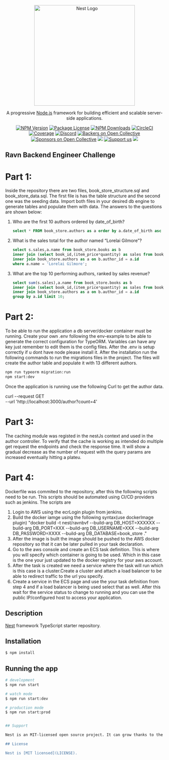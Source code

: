 <p align="center">
  <a href="http://nestjs.com/" target="blank"><img src="https://nestjs.com/img/logo_text.svg" width="320" alt="Nest Logo" /></a>
</p>

[circleci-image]: https://img.shields.io/circleci/build/github/nestjs/nest/master?token=abc123def456
[circleci-url]: https://circleci.com/gh/nestjs/nest

  <p align="center">A progressive <a href="http://nodejs.org" target="_blank">Node.js</a> framework for building efficient and scalable server-side applications.</p>
    <p align="center">
<a href="https://www.npmjs.com/~nestjscore" target="_blank"><img src="https://img.shields.io/npm/v/@nestjs/core.svg" alt="NPM Version" /></a>
<a href="https://www.npmjs.com/~nestjscore" target="_blank"><img src="https://img.shields.io/npm/l/@nestjs/core.svg" alt="Package License" /></a>
<a href="https://www.npmjs.com/~nestjscore" target="_blank"><img src="https://img.shields.io/npm/dm/@nestjs/common.svg" alt="NPM Downloads" /></a>
<a href="https://circleci.com/gh/nestjs/nest" target="_blank"><img src="https://img.shields.io/circleci/build/github/nestjs/nest/master" alt="CircleCI" /></a>
<a href="https://coveralls.io/github/nestjs/nest?branch=master" target="_blank"><img src="https://coveralls.io/repos/github/nestjs/nest/badge.svg?branch=master#9" alt="Coverage" /></a>
<a href="https://discord.gg/G7Qnnhy" target="_blank"><img src="https://img.shields.io/badge/discord-online-brightgreen.svg" alt="Discord"/></a>
<a href="https://opencollective.com/nest#backer" target="_blank"><img src="https://opencollective.com/nest/backers/badge.svg" alt="Backers on Open Collective" /></a>
<a href="https://opencollective.com/nest#sponsor" target="_blank"><img src="https://opencollective.com/nest/sponsors/badge.svg" alt="Sponsors on Open Collective" /></a>
  <a href="https://paypal.me/kamilmysliwiec" target="_blank"><img src="https://img.shields.io/badge/Donate-PayPal-ff3f59.svg"/></a>
    <a href="https://opencollective.com/nest#sponsor"  target="_blank"><img src="https://img.shields.io/badge/Support%20us-Open%20Collective-41B883.svg" alt="Support us"></a>
  <a href="https://twitter.com/nestframework" target="_blank"><img src="https://img.shields.io/twitter/follow/nestframework.svg?style=social&label=Follow"></a>
</p>
  <!--[![Backers on Open Collective](https://opencollective.com/nest/backers/badge.svg)](https://opencollective.com/nest#backer)
  [![Sponsors on Open Collective](https://opencollective.com/nest/sponsors/badge.svg)](https://opencollective.com/nest#sponsor)-->


## Ravn Backend Engineer Challenge

# Part 1:
Inside the repository there are two files, book_store_structure.sql and book_store_data.sql. The first file is has the table structure and the second one was the seeding data. Import both files in your desired db engine to generate tables and populate them with data. The answers to the questions are shown below:

1. Who are the first 10 authors ordered by date_of_birth?

    ``` sql
    select * FROM book_store.authors as a order by a.date_of_birth asc limit 10; 
    ```

2. What is the sales total for the author named “Lorelai Gilmore”?

    ``` sql
    select s.sales,a.name from book_store.books as b
    inner join (select book_id,(item_price*quantity) as sales from book_store.sale_items) as s on s.book_id = b.id
    inner join book_store.authors as a on b.author_id = a.id
    where a.name = 'Lorelai Gilmore';
    ```

3. What are the top 10 performing authors, ranked by sales revenue?

    ``` sql
    select sum(s.sales),a.name from book_store.books as b
    inner join (select book_id,(item_price*quantity) as sales from book_store.sale_items) as s on s.book_id = b.id
    inner join book_store.authors as a on b.author_id = a.id
    group by a.id limit 10;
    ```

# Part 2:
To be able to run the application a db server/docker container must be running. Create your own .env following the env-example to be able to generate the correct configuration for TypeORM. Variables can have any key just remember to edit them is the config files. After the .env is setup correctly if u dont have node please install it. After the installation run the following commands to run the migrations files in the project. The files will create the author table and populate it with 13 different authors.

```bash
npm run typeorm migration:run
npm start:dev
```

Once the application is running use the following Curl to get the author data.

curl --request GET \
  --url 'http://localhost:3000/author?count=4'

# Part 3:

The caching module was registed in the nestJs context and used in the author controller. To verify that the cache is working as intended do multiple get request the endpoints and check the response time. It will show a gradual decrease as the number of request with the query params are increased eventually hitting a plateu.

# Part 4:
Dockerfile was commited to the repository, after this the following scripts need to be run. This scripts should be automated using CI/CD providers such as jenkins. The scripts are 
1. Login to AWS using the ecrLogin plugin from jenkins.
2. Build the docker iamge using the following syntax(use dockerImage plugin) "docker build -t nest/ravnbvf --build-arg DB_HOST=XXXXXX --build-arg DB_PORT=XXX --build-arg DB_USERNAME=XXX --build-arg DB_PASSWORD=XXXX --build-arg DB_DATABASE=book_store ."
3. After the image is built the image should be pushed to the AWS docker repository so that it can be later pulled in your task declaration.
4. Go to the aws console and create an ECS task definition. This is where you will specify which container is going to be used. Which in this case is the one your just updated to the docker registry for your aws account.
5. After the task is created we need a service where the task will run which is this case is a cluster.Create a cluster and attach a load balancer to be able to redirect traffic to the url you specify.
6. Create a service in the ECS page and use the your task definition from step 4 and if a load balancer is being used select that as well. After this wait for the service status to change to running and you can use the public IP/configured host to access your application.

## Description

[Nest](https://github.com/nestjs/nest) framework TypeScript starter repository.

## Installation

```bash
$ npm install
```

## Running the app

```bash
# development
$ npm run start

# watch mode
$ npm run start:dev

# production mode
$ npm run start:prod


## Support

Nest is an MIT-licensed open source project. It can grow thanks to the sponsors and support by the amazing backers. If you'd like to join them, please [read more here](https://docs.nestjs.com/support).

## License

Nest is [MIT licensed](LICENSE).

